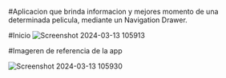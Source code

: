 #Aplicacion que brinda informacion y mejores momento de una determinada pelicula, mediante un Navigation Drawer.

#Inicio
![Screenshot 2024-03-13 105913](https://github.com/romeramparo/app_tabla_y_prom/assets/163213416/74e74b2c-127e-4486-bc80-3c37a509fc61)

#Imageren de referencia de la app

![Screenshot 2024-03-13 105930](https://github.com/romeramparo/app_tabla_y_prom/assets/163213416/8b638d85-da24-4c77-acbf-18885283ef88)
